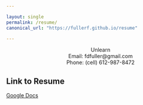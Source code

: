 ```yaml
---

layout: single
permalink: /resume/
canonical_url: "https://fullerf.github.io/resume"

---
```


<center>Unlearn</center>
<center>Email: fdfuller@gmail.com</center>
<center>Phone: (cell) 612-987-8472</center>

## Link to Resume
[Google Docs](https://docs.google.com/document/d/1TyaqVokql47kQ-guucPEQlCson6IFBFavj08uKlmnfI/edit?usp=sharing)
